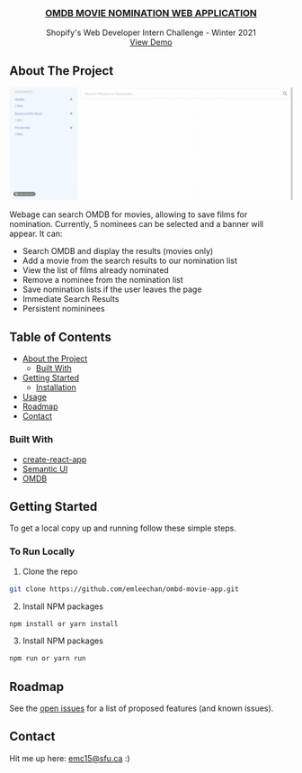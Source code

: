 <!--
*** Thanks for checking out this README Template. If you have a suggestion that would
*** make this better, please fork the repo and create a pull request or simply open
*** an issue with the tag "enhancement".
*** Thanks again! Now go create something AMAZING! :D
***
***
***
*** To avoid retyping too much info. Do a search and replace for the following:
*** github_username, repo_name, twitter_handle, email
-->

<!-- PROJECT SHIELDS -->
<!--
*** I'm using markdown "reference style" links for readability.
*** Reference links are enclosed in brackets [ ] instead of parentheses ( ).
*** See the bottom of this document for the declaration of the reference variables
*** for contributors-url, forks-url, etc. This is an optional, concise syntax you may use.
*** https://www.markdownguide.org/basic-syntax/#reference-style-links
-->

<!-- PROJECT LOGO -->
<br />
<p align="center">
  <h3 align="center"><a href="https://emleechan.github.io/ombd-movie-app/">OMDB MOVIE NOMINATION WEB APPLICATION</a></h3>
  <p align="center">
    Shopify's Web Developer Intern Challenge - Winter 2021
    <br />
    <a href="https://emleechan.github.io/ombd-movie-app/">View Demo</a>
  </p>
</p>


<!-- ABOUT THE PROJECT -->
## About The Project

![Movie Demo](public/moviedemo.gif)
<!--[![Product Name Screen Shot][product-screenshot]](https://example.com)-->

Webage can search OMDB for movies, allowing to save films for nomination. Currently, 5 nominees can be selected and a banner will appear.
It can:

* Search OMDB and display the results (movies only)
* Add a movie from the search results to our nomination list
* View the list of films already nominated
* Remove a nominee from the nomination list
* Save nomination lists if the user leaves the page
* Immediate Search Results
* Persistent nomininees

<!-- TABLE OF CONTENTS -->
## Table of Contents

* [About the Project](#about-the-project)
  * [Built With](#built-with)
* [Getting Started](#getting-started)
  * [Installation](#installation)
* [Usage](#usage)
* [Roadmap](#roadmap)
* [Contact](#contact)

### Built With
* [create-react-app](https://github.com/facebook/create-react-app)
* [Semantic UI](https://semantic-ui.com/)
* [OMDB](http://www.omdbapi.com/)


<!-- GETTING STARTED -->
## Getting Started

To get a local copy up and running follow these simple steps.


### To Run Locally

1. Clone the repo
```sh
git clone https://github.com/emleechan/ombd-movie-app.git
```
2. Install NPM packages
```sh
npm install or yarn install
```
3. Install NPM packages
```sh
npm run or yarn run
```

<!-- ROADMAP -->
## Roadmap

See the [open issues](https://github.com/emleechan/ombd-movie-app/projects/1) for a list of proposed features (and known issues).

<!-- Contact -->
## Contact

Hit me up here: [emc15@sfu.ca](mailto:emc15@sfu.ca) :)




